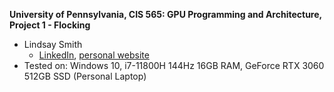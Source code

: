 **University of Pennsylvania, CIS 565: GPU Programming and Architecture,
Project 1 - Flocking**

* Lindsay Smith
  * [LinkedIn](https://www.linkedin.com/in/lindsay-j-smith/), [personal website](https://lindsays-portfolio-d6aa5d.webflow.io/)
* Tested on: Windows 10, i7-11800H 144Hz 16GB RAM, GeForce RTX 3060 512GB SSD (Personal Laptop)


